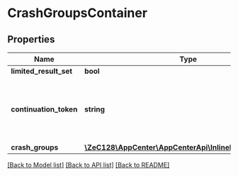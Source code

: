 # CrashGroupsContainer

## Properties
Name | Type | Description | Notes
------------ | ------------- | ------------- | -------------
**limited_result_set** | **bool** |  | 
**continuation_token** | **string** | Cassandra request continuation token. The token is used for pagination. | [optional] 
**crash_groups** | [**\ZeC128\AppCenter\AppCenterApi\InlineResponse20073[]**](InlineResponse20073.md) |  | 

[[Back to Model list]](../README.md#documentation-for-models) [[Back to API list]](../README.md#documentation-for-api-endpoints) [[Back to README]](../README.md)


